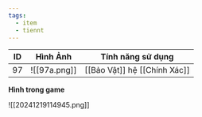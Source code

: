 ```yaml
---
tags:
  - item
  - tiennt
---
```


| ID  | Hình Ảnh     | Tính năng sử dụng            |
| --- | ------------ | ---------------------------- |
| 97  | ![[97a.png]] | [[Bảo Vật]] hệ [[Chính Xác]] |

**Hình trong game**

![[20241219114945.png]]